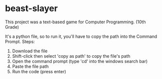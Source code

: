 # beast-slayer

This project was a text-based game for Computer Programming. (10th Grade)

It's a python file, so to run it, you'll have to copy the path into the Command Prompt.
Steps:
1. Download the file
2. Shift-click then select 'copy as path' to copy the file's path
3. Open the command prompt (type 'cd' into the windows search bar)
4. Paste the file path
5. Run the code (press enter)
